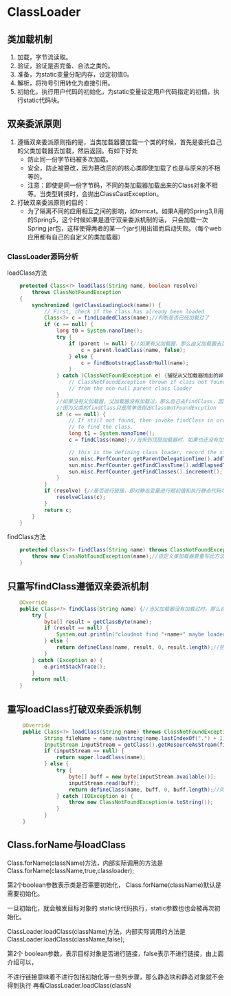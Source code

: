 # ClassLoader

## 类加载机制
1. 加载，字节流读取。
2. 验证，验证是否完备、合法之类的。
3. 准备，为static变量分配内存，设定初值0。
4. 解析，将符号引用转化为直接引用。
5. 初始化，执行用户代码的初始化，为static变量设定用户代码指定的初值，执行static代码块。
## 双亲委派原则
1. 遵循双亲委派原则指的是，当类加载器要加载一个类的时候，首先是委托自己的父类加载器去加载，然后返回。有如下好处
   * 防止同一份字节码被多次加载。
   * 安全，防止被篡改，因为篡改后的的核心类即使加载了也是与原来的不相等的。
   * 注意：即使是同一份字节码，不同的类加载器加载出来的Class对象不相等。当类型转换时，会抛出ClassCastException。
2. 打破双亲委派原则的目的：
   * 为了隔离不同的应用相互之间的影响，如tomcat。如果A用的Spring3,B用的Spring5，这个时候如果是遵守双亲委派机制的话，
   只会加载一次Spring jar包，这样使得两者的某一个jar引用出错而启动失败。（每个web应用都有自己的自定义的类加载器）
### ClassLoader源码分析
loadClass方法
```java
    protected Class<?> loadClass(String name, boolean resolve)
        throws ClassNotFoundException
    {
        synchronized (getClassLoadingLock(name)) {
            // First, check if the class has already been loaded
            Class<?> c = findLoadedClass(name);//判断是否已经加载过了
            if (c == null) {
                long t0 = System.nanoTime();
                try {
                    if (parent != null) {//如果有父加载器，那么由父加载器去加载
                        c = parent.loadClass(name, false);
                    } else {
                        c = findBootstrapClassOrNull(name);
                    }
                } catch (ClassNotFoundException e) {捕捉从父加载器抛出的异常
                    // ClassNotFoundException thrown if class not found
                    // from the non-null parent class loader
                }
                //如果没有父加载器，父加载器没有加载过，那么自己去findClass，因此自定义类加载器要重写findClass
                //因为父类的findClass只是简单低抛出ClassNotFoundExcption
                if (c == null) {
                    // If still not found, then invoke findClass in order
                    // to find the class.
                    long t1 = System.nanoTime();
                    c = findClass(name);//当来到顶层加载器时，如果也还没有加载过，那么从顶层开始抛出异常

                    // this is the defining class loader; record the stats
                    sun.misc.PerfCounter.getParentDelegationTime().addTime(t1 - t0);
                    sun.misc.PerfCounter.getFindClassTime().addElapsedTimeFrom(t1);
                    sun.misc.PerfCounter.getFindClasses().increment();
                }
            }
            if (resolve) {//是否进行链接，即对静态变量进行赋初值和执行静态代码块
                resolveClass(c);
            }
            return c;
        }
    }
```
findClass方法
```java
    protected Class<?> findClass(String name) throws ClassNotFoundException {//简单地抛异常
        throw new ClassNotFoundException(name);//自定义类加载器要重写此方法
    }
```
## 只重写findClass遵循双亲委派机制
```java
    @Override
    public Class<?> findClass(String name) {//当父加载器没有加载过时，那么自己去findClass
        try {
            byte[] result = getClassByte(name);
            if (result == null) {
                System.out.println("cloudnot find "+name+" maybe loaded by parent");
            } else {
                return defineClass(name, result, 0, result.length);//把字节码交由虚拟机去定义类
            }
        } catch (Exception e) {
            e.printStackTrace();
        }
        return null;
    }
```
## 重写loadClass打破双亲委派机制
```java
     @Override
     public Class<?> loadClass(String name) throws ClassNotFoundException {//不再如上检查父类是否加载过
            String fileName = name.substring(name.lastIndexOf(".") + 1) + ".class";
            InputStream inputStream = getClass().getResourceAsStream(fileName);
            if (inputStream == null) {
                return super.loadClass(name);
            } else {
                try {
                    byte[] buff = new byte[inputStream.available()];
                    inputStream.read(buff);
                    return defineClass(name, buff, 0, buff.length);//同样是找到字节码交由虚拟机定义
                } catch (IOException e) {
                    throw new ClassNotFoundException(e.toString());
                }
            }
     }
```
## Class.forName与loadClass
Class.forName(className)方法，内部实际调用的方法是  Class.forName(className,true,classloader);

第2个boolean参数表示类是否需要初始化，  Class.forName(className)默认是需要初始化。

一旦初始化，就会触发目标对象的 static块代码执行，static参数也也会被再次初始化。

    

ClassLoader.loadClass(className)方法，内部实际调用的方法是  ClassLoader.loadClass(className,false);

第2个 boolean参数，表示目标对象是否进行链接，false表示不进行链接，由上面介绍可以，

不进行链接意味着不进行包括初始化等一些列步骤，那么静态块和静态对象就不会得到执行                                                                                                                                           再看ClassLoader.loadClass(classN